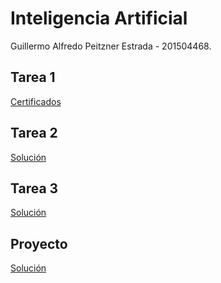 # Inteligencia Artificial

Guillermo Alfredo Peitzner Estrada - 201504468.

## Tarea 1

[Certificados](https://gpeitzner.github.io/ia/tarea1/)

## Tarea 2

[Solución](https://gpeitzner.github.io/ia/tarea2/01_reflex_agent.html)

## Tarea 3

[Solución](https://gpeitzner.github.io/ia/tarea3/imagen.jpg)

## Proyecto

[Solución](https://gpeitzner.github.io/ia/proyecto/index.html)
